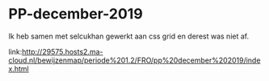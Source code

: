 # PP-december-2019

Ik heb samen met selcukhan gewerkt aan css grid en derest was niet af.

link:http://29575.hosts2.ma-cloud.nl/bewijzenmap/periode%201.2/FRO/pp%20december%202019/index.html
